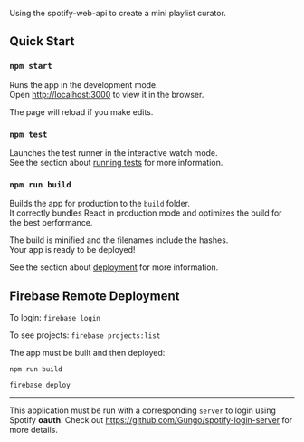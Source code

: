 Using the spotify-web-api to create a mini playlist curator.

## Quick Start

### `npm start`

Runs the app in the development mode.<br />
Open [http://localhost:3000](http://localhost:3000) to view it in the browser.

The page will reload if you make edits.<br />

### `npm test`

Launches the test runner in the interactive watch mode.<br />
See the section about [running tests](https://facebook.github.io/create-react-app/docs/running-tests) for more information.

### `npm run build`

Builds the app for production to the `build` folder.<br />
It correctly bundles React in production mode and optimizes the build for the best performance.

The build is minified and the filenames include the hashes.<br />
Your app is ready to be deployed!

See the section about [deployment](https://facebook.github.io/create-react-app/docs/deployment) for more information.

## Firebase Remote Deployment

To login: ```firebase login```

To see projects: ```firebase projects:list```

The app must be built and then deployed:

```npm run build```

```firebase deploy```

---

This application must be run with a corresponding `server` to login using Spotify **oauth**.
Check out https://github.com/Gungo/spotify-login-server for more details.

